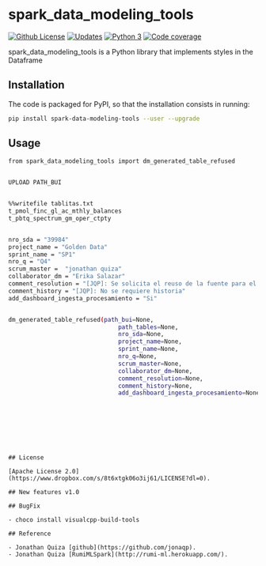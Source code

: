 # spark_data_modeling_tools

[![Github License](https://img.shields.io/badge/License-Apache%202.0-blue.svg)](https://opensource.org/licenses/Apache-2.0)
[![Updates](https://pyup.io/repos/github/woctezuma/google-colab-transfer/shield.svg)](pyup)
[![Python 3](https://pyup.io/repos/github/woctezuma/google-colab-transfer/python-3-shield.svg)](pyup)
[![Code coverage](https://codecov.io/gh/woctezuma/google-colab-transfer/branch/master/graph/badge.svg)](codecov)

spark_data_modeling_tools is a Python library that implements styles in the Dataframe

## Installation

The code is packaged for PyPI, so that the installation consists in running:

```sh
pip install spark-data-modeling-tools --user --upgrade
```

## Usage
```sh
from spark_data_modeling_tools import dm_generated_table_refused
```

```sh

UPLOAD PATH_BUI


%%writefile tablitas.txt
t_pmol_finc_gl_ac_mthly_balances
t_pbtq_spectrum_gm_oper_ctpty


nro_sda = "39984"
project_name = "Golden Data"
sprint_name = "SP1"
nro_q = "Q4"
scrum_master =  "jonathan quiza"
collaborator_dm = "Erika Salazar"
comment_resolution = "[JQP]: Se solicita el reuso de la fuente para el proyecto Golden Data, para agregar reglas expertas"
comment_history = "[JQP]: No se requiere historia"
add_dashboard_ingesta_procesamiento = "Si"


dm_generated_table_refused(path_bui=None,
                               path_tables=None,
                               nro_sda=None,
                               project_name=None,
                               sprint_name=None,
                               nro_q=None,
                               scrum_master=None,
                               collaborator_dm=None,
                               comment_resolution=None,
                               comment_history=None,
                               add_dashboard_ingesta_procesamiento=None)
                               
                               
                               
                              
```



```



## License

[Apache License 2.0](https://www.dropbox.com/s/8t6xtgk06o3ij61/LICENSE?dl=0).

## New features v1.0

## BugFix

- choco install visualcpp-build-tools

## Reference

- Jonathan Quiza [github](https://github.com/jonaqp).
- Jonathan Quiza [RumiMLSpark](http://rumi-ml.herokuapp.com/).

